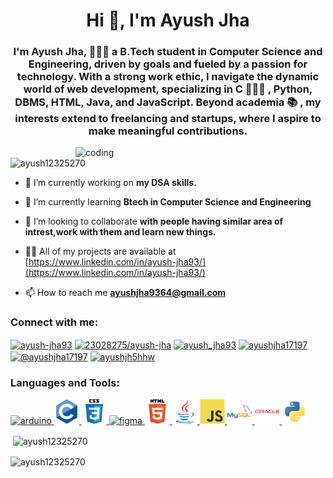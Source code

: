 <h1 align="center">Hi 👋, I'm Ayush Jha</h1>
<h3 align="center">I'm Ayush Jha, 👨🏻‍🎓 a B.Tech student in Computer Science and Engineering, driven by goals and fueled by a passion for technology. With a strong work ethic, I navigate the dynamic world of web development, specializing in C 👨🏻‍💻 , Python, DBMS, HTML, Java, and JavaScript. Beyond academia 📚 , my interests extend to freelancing and startups, where I aspire to make meaningful contributions.</h3>

<img align="right" alt="coding" width="400" src="https://user-images.githubusercontent.com/55389276/140866485-8fb1c876-9a8f-4d6a-98dc-08c4981eaf70.gif">

<p align="left"> <img src="https://komarev.com/ghpvc/?username=ayush12325270&label=Profile%20views&color=0e75b6&style=flat" alt="ayush12325270" /> </p>

- 🔭 I’m currently working on **my DSA skills.**

- 🌱 I’m currently learning **Btech in Computer Science and Engineering**

- 👯 I’m looking to collaborate **with people having similar area of intrest,work with them and learn new things.**

- 👨‍💻 All of my projects are available at [https://www.linkedin.com/in/ayush-jha93/](https://www.linkedin.com/in/ayush-jha93/)

- 📫 How to reach me **ayushjha9364@gmail.com**

<h3 align="left">Connect with me:</h3>
<p align="left">
<a href="https://linkedin.com/in/ayush-jha93" target="blank"><img align="center" src="https://raw.githubusercontent.com/rahuldkjain/github-profile-readme-generator/master/src/images/icons/Social/linked-in-alt.svg" alt="ayush-jha93" height="30" width="40" /></a>
<a href="https://stackoverflow.com/users/23028275/ayush-jha" target="blank"><img align="center" src="https://raw.githubusercontent.com/rahuldkjain/github-profile-readme-generator/master/src/images/icons/Social/stack-overflow.svg" alt="23028275/ayush-jha" height="30" width="40" /></a>
<a href="https://instagram.com/ayush_jha93" target="blank"><img align="center" src="https://raw.githubusercontent.com/rahuldkjain/github-profile-readme-generator/master/src/images/icons/Social/instagram.svg" alt="ayush_jha93" height="30" width="40" /></a>
<a href="https://www.hackerrank.com/ayushjha17197" target="blank"><img align="center" src="https://raw.githubusercontent.com/rahuldkjain/github-profile-readme-generator/master/src/images/icons/Social/hackerrank.svg" alt="ayushjha17197" height="30" width="40" /></a>
<a href="https://www.hackerearth.com/@ayushjha17197" target="blank"><img align="center" src="https://raw.githubusercontent.com/rahuldkjain/github-profile-readme-generator/master/src/images/icons/Social/hackerearth.svg" alt="@ayushjha17197" height="30" width="40" /></a>
<a href="https://auth.geeksforgeeks.org/user/ayushjh5hhw" target="blank"><img align="center" src="https://raw.githubusercontent.com/rahuldkjain/github-profile-readme-generator/master/src/images/icons/Social/geeks-for-geeks.svg" alt="ayushjh5hhw" height="30" width="40" /></a>
</p>

<h3 align="left">Languages and Tools:</h3>
<p align="left"> <a href="https://www.arduino.cc/" target="_blank" rel="noreferrer"> <img src="https://cdn.worldvectorlogo.com/logos/arduino-1.svg" alt="arduino" width="40" height="40"/> </a> <a href="https://www.cprogramming.com/" target="_blank" rel="noreferrer"> <img src="https://raw.githubusercontent.com/devicons/devicon/master/icons/c/c-original.svg" alt="c" width="40" height="40"/> </a> <a href="https://www.w3schools.com/css/" target="_blank" rel="noreferrer"> <img src="https://raw.githubusercontent.com/devicons/devicon/master/icons/css3/css3-original-wordmark.svg" alt="css3" width="40" height="40"/> </a> <a href="https://www.figma.com/" target="_blank" rel="noreferrer"> <img src="https://www.vectorlogo.zone/logos/figma/figma-icon.svg" alt="figma" width="40" height="40"/> </a> <a href="https://www.w3.org/html/" target="_blank" rel="noreferrer"> <img src="https://raw.githubusercontent.com/devicons/devicon/master/icons/html5/html5-original-wordmark.svg" alt="html5" width="40" height="40"/> </a> <a href="https://www.java.com" target="_blank" rel="noreferrer"> <img src="https://raw.githubusercontent.com/devicons/devicon/master/icons/java/java-original.svg" alt="java" width="40" height="40"/> </a> <a href="https://developer.mozilla.org/en-US/docs/Web/JavaScript" target="_blank" rel="noreferrer"> <img src="https://raw.githubusercontent.com/devicons/devicon/master/icons/javascript/javascript-original.svg" alt="javascript" width="40" height="40"/> </a> <a href="https://www.mysql.com/" target="_blank" rel="noreferrer"> <img src="https://raw.githubusercontent.com/devicons/devicon/master/icons/mysql/mysql-original-wordmark.svg" alt="mysql" width="40" height="40"/> </a> <a href="https://www.oracle.com/" target="_blank" rel="noreferrer"> <img src="https://raw.githubusercontent.com/devicons/devicon/master/icons/oracle/oracle-original.svg" alt="oracle" width="40" height="40"/> </a> <a href="https://www.python.org" target="_blank" rel="noreferrer"> <img src="https://raw.githubusercontent.com/devicons/devicon/master/icons/python/python-original.svg" alt="python" width="40" height="40"/> </a> </p>

<p>&nbsp;<img align="center" src="https://github-readme-stats.vercel.app/api?username=ayush12325270&show_icons=true&locale=en" alt="ayush12325270" /></p>

<p><img align="center" src="https://github-readme-streak-stats.herokuapp.com/?user=ayush12325270&" alt="ayush12325270" /></p>

